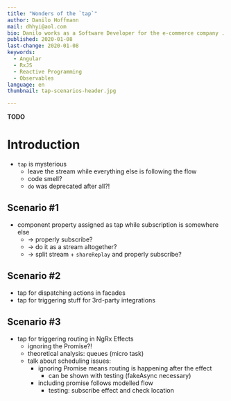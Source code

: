 ```yaml
---
title: "Wonders of the `tap`"
author: Danilo Hoffmann
mail: dhhyi@aol.com
bio: Danilo works as a Software Developer for the e-commerce company ... TODO 
published: 2020-01-08
last-change: 2020-01-08
keywords:
  - Angular
  - RxJS
  - Reactive Programming
  - Observables
language: en
thumbnail: tap-scenarios-header.jpg

---
```


**TODO**

# Introduction

- `tap` is mysterious
  - leave the stream while everything else is following the flow
  - code smell?
  - `do` was deprecated after all?!

## Scenario #1

- component property assigned as tap while subscription is somewhere else
  - -> properly subscribe?
  - -> do it as a stream altogether?
  - -> split stream + `shareReplay` and properly subscribe?

## Scenario #2

- tap for dispatching actions in facades
- tap for triggering stuff for 3rd-party integrations


## Scenario #3

- tap for triggering routing in NgRx Effects
  - ignoring the Promise?!
  - theoretical analysis: queues (micro task)
  - talk about scheduling issues:
    - ignoring Promise means routing is happening after the effect
      - can be shown with testing (fakeAsync necessary)
    - including promise follows modelled flow
      - testing: subscribe effect and check location

